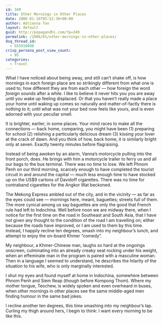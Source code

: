 ```yaml
---
id: 349
title: Other Mornings in Other Places
date: 2006-01-16T05:52:38+00:00
author: Adrianna Tan
layout: default
guid: http://popagandhi.com/?p=349
permalink: /2006/01/other-mornings-in-other-places/
dsq_thread_id:
  - 555910498
crisp_persona_post_view_count:
  - 95
categories:
  - Travel
---
```

What I have noticed about being away, and still can’t shake off, is how mornings in each foreign place are so strikingly different from what one is used to; how different they are from each other — how foreign the word _foreign_ sounds after a while. I like to believe it never hits you you are away until you wake up feeling displaced. Or that you haven’t really made a place your home until waking up comes so naturally and matter-of-factly there is nothing to it; until what was not your bed now feels like yours, and is even adorned with your peculiar smell.

It is brighter, earlier, in some places. Your mind races to make all the connections — back home, comparing, you might have been (1) preparing for school (2) relishing a particularly delicious dream (3) kissing your lover at the crack of dawn. And you think of how, back home, it is similarly bright only at seven. Exactly twenty minutes before flagraising.

Instead of being awoken by an alarm, Vanna’s motorcycle pulling into the front porch, does. He brings with him a motorcycle trailer to ferry us and all our bags to the bus terminal. There was no time to lose. We left Phnom Penh on our third morning, scarcely enough to have completed the tourist circuit in and around the capital — much less enough time to have stocked up on the US$9 cartons of Davidoff cigarettes. There was no time for contraband cigarettes for the Angkor Wat beckoned.

The Mekong Express ambled out of the city, and in the vicinity — as far as the eyes could see — mornings here, meant, baguettes; streets full of them. The more cynical among us say baguettes are only the good that French rule had left to Indochina. Well before noon we are midway there, when I notice for the first time on the road in Southeast and South Asia, that I have not given any thought to the condition of the road I am travelling on; either because the roads have improved, or I am used to them by this time. Instead, I happily recline ten degrees, smash into my neighbour’s lunch, and attempt to enjoy the on-board Khmer “comedy”.

My neighbour, a Khmer-Chinese man, laughs so hard at the ongoings onscreen, culminating into an already creaky seat rocking under his weight, when an effeminate man in the program is paired with a masculine woman. Then in a language I seemed to understand, he describes the hilarity of the situation to his wife, who is only marginally interested.

I shut my eyes and found myself at home in Indochina, somewhere between Phnom Penh and Siem Reap (though before Kompong Thom). Where my mother tongue, Teochew, is widely spoken and even overheard in buses, when other mornings in other places see the same middle-aged men finding humour in the same bad jokes.

I recline another ten degrees, this time smashing into my neighbour’s lap. Curling my thigh around hers, I begin to think: I want every morning to be like this.
